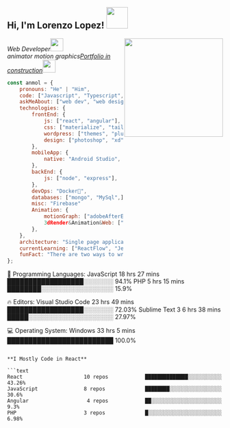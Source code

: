 <h2> Hi, I'm Lorenzo Lopez! <img src="https://media.giphy.com/media/mGcNjsfWAjY5AEZNw6/giphy.gif" width="50"></h2>
<img align='right' src="https://media.giphy.com/media/ieyl9zmCjO4b4t6qoY/giphy.gif" width="230">
<p><em>Web Developer<img src="https://media.giphy.com/media/fYSnHlufseco8Fh93Z/giphy.gif" width="30"></br>
animator motion graphics<a href="#">Portfolio in construction</a><img src="https://media.giphy.com/media/WUlplcMpOCEmTGBtBW/giphy.gif" width="30"> 
</em></p>

```javascript & Wordpress
const anmol = {
    pronouns: "He" | "Him",
    code: ["Javascript", "Typescript", "php"],
    askMeAbout: ["web dev", "web design", "music", "animation", "tech"],
    technologies: {
        frontEnd: {
            js: ["react", "angular"],
            css: ["materialize", "tailwindCss", "bootstrap", "sass", "postCss],
            wordpress: ["themes", "plugins", "support"],
            design: ["photoshop", "xd", "illustrator"]
        },
        mobileApp: {
            native: "Android Studio",
        },
        backEnd: {
            js: ["node", "express"],
        },
        devOps: "Docker🐳",
        databases: ["mongo", "MySql",],
        misc: "Firebase"
        Animation: {
            motionGraph: ["adobeAfterEffects", "adobePremiere"],
            3dRender&Animation&Web: ["blender", "Cinema4d", "Lottie.js", "bodyMovin"],
        },
    },
    architecture: "Single page applications",
    currentLearning: ["ReactFlow", "Jest", "TestingLibrary"]
    funFact: "There are two ways to write error-free programs; only the third one works"
};
```

💬 Programming Languages: 
JavaScript               18 hrs 27 mins      ██████████████████░░░░░░░   94.1% 
PHP                      5 hrs 15 mins       ████████░░░░░░░░░░░░░░░░░   15.9% 


🔥 Editors: 
Visual Studio Code       23 hrs 49 mins      ██████████████████░░░░░░░   72.03% 
Sublime Text 3           6 hrs 38 mins       █████░░░░░░░░░░░░░░░░░░░░   27.97% 


💻 Operating System: 
Windows                  33 hrs 5 mins       █████████████████████████   100.0%

```

**I Mostly Code in React** 

```text
React                    10 repos            ██████████████░░░░░░░░░░░   43.26% 
JavaScript               8 repos             ████████░░░░░░░░░░░░░░░░░   30.6% 
Angular                   4 repos            ██░░░░░░░░░░░░░░░░░░░░░░░   9.3% 
PHP                      3 repos             █░░░░░░░░░░░░░░░░░░░░░░░░   6.98%

```

<!--END_SECTION:-->
